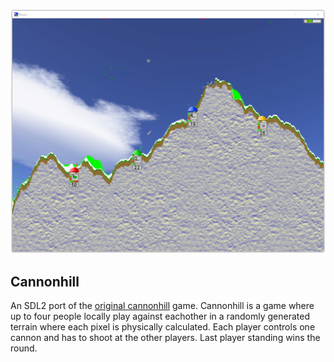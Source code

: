 ![screenshot](./screenshot.png)

## Cannonhill

An SDL2 port of the [original cannonhill](https://dplate.de/games/cannonhill)
game. Cannonhill is a game where up to four people locally play against
eachother in a randomly generated terrain where each pixel is physically
calculated. Each player controls one cannon and has to shoot at the other
players. Last player standing wins the round.
